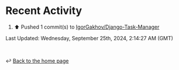 # Recent Activity

<!--RECENT_ACTIVITY:start-->
1. ⬆️ Pushed 1 commit(s) to [IgorGakhov/Django-Task-Manager](https://github.com/IgorGakhov/Django-Task-Manager)<br>
<!--RECENT_ACTIVITY:end-->

<!--RECENT_ACTIVITY:last_update-->
Last Updated: Wednesday, September 25th, 2024, 2:14:27 AM (GMT)
<!--RECENT_ACTIVITY:last_update_end-->

<br>

↩️ [Back to the home page](/README.md)
